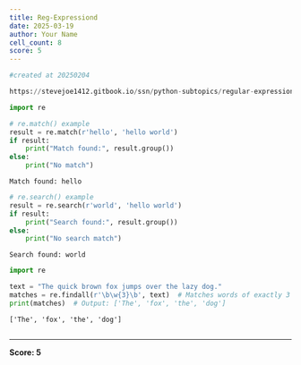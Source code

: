 ```yaml
---
title: Reg-Expressiond
date: 2025-03-19
author: Your Name
cell_count: 8
score: 5
---
```


```python
#created at 20250204
```


```python
https://stevejoe1412.gitbook.io/ssn/python-subtopics/regular-expressions-with-re
```


```python
import re
```


```python
# re.match() example
result = re.match(r'hello', 'hello world')
if result:
    print("Match found:", result.group())
else:
    print("No match")

```

    Match found: hello



```python
# re.search() example
result = re.search(r'world', 'hello world')
if result:
    print("Search found:", result.group())
else:
    print("No search match")
```

    Search found: world



```python
import re
```


```python
text = "The quick brown fox jumps over the lazy dog."
matches = re.findall(r'\b\w{3}\b', text)  # Matches words of exactly 3 letters
print(matches)  # Output: ['The', 'fox', 'the', 'dog']
```

    ['The', 'fox', 'the', 'dog']



```python

```


---
**Score: 5**